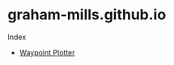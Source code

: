 # graham-mills.github.io

Index
  - [Waypoint Plotter](https://graham-mills.github.io/waypoint-plotter/)
